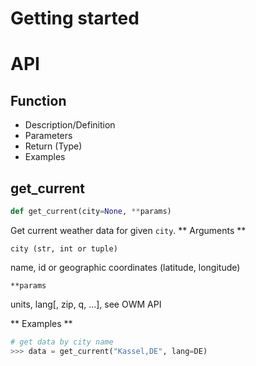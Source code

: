 # Getting started
# API
## Function
* Description/Definition
* Parameters
* Return (Type)
* Examples

## get_current
~~~Python
def get_current(city=None, **params)
~~~
Get current weather data for given ``city``.
** Arguments **

~~~
city (str, int or tuple)
~~~
name, id or geographic coordinates (latitude, longitude)

~~~
**params
~~~
units, lang[, zip, q, ...], see OWM API

** Examples **
~~~Python
# get data by city name
>>> data = get_current("Kassel,DE", lang=DE)
~~~
